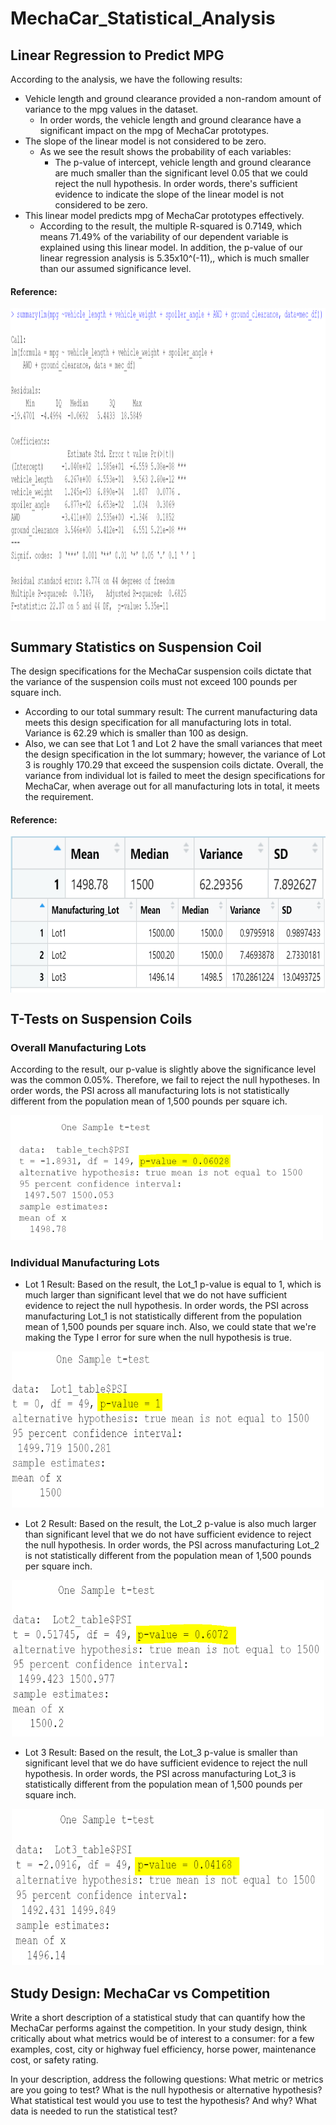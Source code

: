 # MechaCar_Statistical_Analysis

## Linear Regression to Predict MPG
According to the analysis, we have the following results:
- Vehicle length and ground clearance provided a non-random amount of variance to the mpg values in the dataset.
  - In order words, the vehicle length and ground clearance have a significant impact on the mpg of MechaCar prototypes.
- The slope of the linear model is not considered to be zero. 
  - As we see the result shows the probability of each variables:
    - The p-value of intercept, vehicle length and ground clearance are much smaller than the significant level 0.05 that we could reject the null hypothesis. In order words, there's sufficient evidence to indicate the slope of the linear model is not considered to be zero. 
- This linear model predicts mpg of MechaCar prototypes effectively.
  - According to the result, the multiple R-squared is 0.7149, which means 71.49% of the variability of our dependent variable is explained using this linear model. In addition, the p-value of our linear regression analysis is 5.35x10^(-11),, which is much smaller than our assumed significance level.


#### Reference:
<img align='center' src='Resources/images/lm_model_result.PNG' width=800 height=500>



## Summary Statistics on Suspension Coil
The design specifications for the MechaCar suspension coils dictate that the variance of the suspension coils must not exceed 100 pounds per square inch. 
- According to our total summary result: The current manufacturing data meets this design specification for all manufacturing lots in total. Variance is 62.29 which is smaller than 100 as design. 
- Also, we can see that Lot 1 and Lot 2 have the small variances that meet the design specification in the lot summary; however, the variance of Lot 3 is roughly 170.29 that exceed the suspension coils dictate. Overall, the variance from individual lot is failed to meet the design specifications for MechaCar, when average out for all manufacturing lots in total, it meets the requirement.

#### Reference:
<img align='center' src='Resources/images/total_summary.PNG' width=600 height=100>

<img align='center' src='Resources/images/lot_summary.PNG' width=600 height=150>


## T-Tests on Suspension Coils
### Overall Manufacturing Lots
According to the result, our p-value is slightly above the significance level was the common 0.05%. Therefore, we fail to reject the null hypotheses. In order words, the PSI across all manufacturing lots is not statistically different from the population mean of 1,500 pounds per square ich.

<img src='Resources/images/all_lots.PNG' width=500 height=200>


### Individual Manufacturing Lots
- Lot 1 Result:
Based on the result, the Lot_1 p-value is equal to 1, which is much larger than significant level that we do not have sufficient evidence to reject the null hypothesis. In order words, the PSI across manufacturing Lot_1 is not statistically different from the population mean of 1,500 pounds per square inch. Also, we could state that we're making the Type I error for sure when the null hypothesis is true.
<p align="center">
<img src='Resources/images/Lot1_t_test.PNG' width=500 height=250>



- Lot 2 Result:
Based on the result, the Lot_2 p-value is also much larger than significant level that we do not have sufficient evidence to reject the null hypothesis. In order words, the PSI across manufacturing Lot_2 is not statistically different from the population mean of 1,500 pounds per square inch. 

<p align="center">
<img src='Resources/images/Lot2_t_test.PNG' width=500 height=250>


- Lot 3 Result:
Based on the result, the Lot_3 p-value is smaller than significant level that we do have sufficient evidence to reject the null hypothesis. In order words, the PSI across manufacturing Lot_3 is statistically different from the population mean of 1,500 pounds per square inch.

<p align="center">
<img src='Resources/images/Lot3_t_test.PNG' width=500 height=250>

 


## Study Design: MechaCar vs Competition
Write a short description of a statistical study that can quantify how the MechaCar performs against the competition. In your study design, think critically about what metrics would be of interest to a consumer: for a few examples, cost, city or highway fuel efficiency, horse power, maintenance cost, or safety rating.

In your description, address the following questions:
What metric or metrics are you going to test?
What is the null hypothesis or alternative hypothesis?
What statistical test would you use to test the hypothesis? And why?
What data is needed to run the statistical test?
